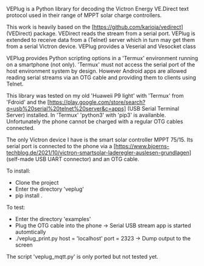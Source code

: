 VEPlug is a Python library for decoding the Victron Energy VE.Direct text protocol used in their range of MPPT solar charge controllers.

This work is heavily based on the [https://github.com/karioja/vedirect] (VEDirect) package. VEDirect reads the stream from a serial port. VEPlug is extended to receive data from a (Telnet) server which in turn may get them from a serial Victron device. VEPlug provides a Veserial and Vesocket class

VEPlug provides Python scripting options in a 'Termux' environment running on a smartphone (not only). 'Termux' must not access the serial port of the host environment system by design. However Android apps are allowed reading serial streams via an OTG cable and providing them to clients using Telnet.

This library was tested on my old 'Huaweii P9 light' with 'Termux' from 'Fdroid' and the [https://play.google.com/store/search?q=usb%20serial%20telnet%20server&c=apps] (USB Serial Terminal Server) installed. In 'Termux' 'python3' with 'pip3' is availanble. Unfortunately the phone cannot be charged with a regular OTG cables connected.

The only Victron device I have is the smart solar controller MPPT 75/15. Its serial port is connected to the phone via a [https://www.bjoerns-techblog.de/2021/10/victron-smartsolar-laderegler-auslesen-grundlagen] (self-made USB UART connector) and an OTG cable.

To install:
* Clone the project
* Enter the directory 'veplug'
* pip install .

To test:
* Enter the directory 'examples'
* Plug the OTG cable into the phone
  -> Serial USB stream app is started automtically
* ./veplug_print.py host = 'localhost' port = 2323
  -> Dump output to the screen

The script 'veplug_mqtt.py' is only ported but not tested yet.
